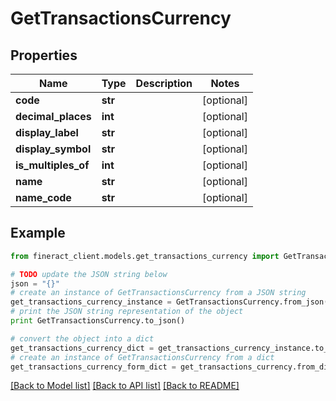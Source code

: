 # GetTransactionsCurrency


## Properties

Name | Type | Description | Notes
------------ | ------------- | ------------- | -------------
**code** | **str** |  | [optional] 
**decimal_places** | **int** |  | [optional] 
**display_label** | **str** |  | [optional] 
**display_symbol** | **str** |  | [optional] 
**is_multiples_of** | **int** |  | [optional] 
**name** | **str** |  | [optional] 
**name_code** | **str** |  | [optional] 

## Example

```python
from fineract_client.models.get_transactions_currency import GetTransactionsCurrency

# TODO update the JSON string below
json = "{}"
# create an instance of GetTransactionsCurrency from a JSON string
get_transactions_currency_instance = GetTransactionsCurrency.from_json(json)
# print the JSON string representation of the object
print GetTransactionsCurrency.to_json()

# convert the object into a dict
get_transactions_currency_dict = get_transactions_currency_instance.to_dict()
# create an instance of GetTransactionsCurrency from a dict
get_transactions_currency_form_dict = get_transactions_currency.from_dict(get_transactions_currency_dict)
```
[[Back to Model list]](../README.md#documentation-for-models) [[Back to API list]](../README.md#documentation-for-api-endpoints) [[Back to README]](../README.md)


